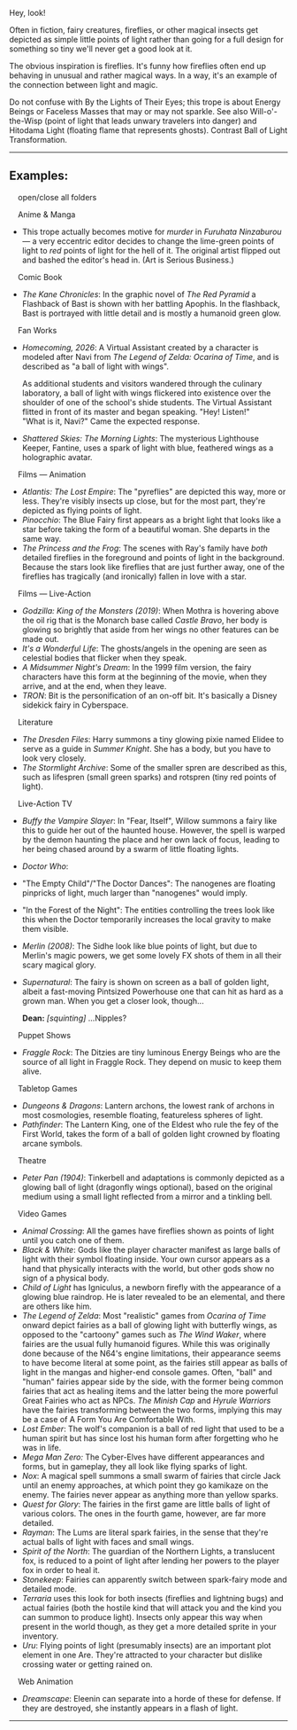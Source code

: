Hey, look!

Often in fiction, fairy creatures, fireflies, or other magical insects get depicted as simple little points of light rather than going for a full design for something so tiny we'll never get a good look at it.

The obvious inspiration is fireflies. It's funny how fireflies often end up behaving in unusual and rather magical ways. In a way, it's an example of the connection between light and magic.

Do not confuse with By the Lights of Their Eyes; this trope is about Energy Beings or Faceless Masses that may or may not sparkle. See also Will-o'-the-Wisp (point of light that leads unwary travelers into danger) and Hitodama Light (floating flame that represents ghosts). Contrast Ball of Light Transformation.

___

## Examples:

    open/close all folders 

    Anime & Manga 

-   This trope actually becomes motive for _murder_ in _Furuhata Ninzaburou_ — a very eccentric editor decides to change the lime-green points of light to _red_ points of light for the hell of it. The original artist flipped out and bashed the editor's head in. (Art is Serious Business.)

    Comic Book 

-   _The Kane Chronicles_: In the graphic novel of _The Red Pyramid_ a Flashback of Bast is shown with her battling Apophis. In the flashback, Bast is portrayed with little detail and is mostly a humanoid green glow.

    Fan Works 

-   _Homecoming, 2026_: A Virtual Assistant created by a character is modeled after Navi from _The Legend of Zelda: Ocarina of Time_, and is described as "a ball of light with wings".
    
    As additional students and visitors wandered through the culinary laboratory, a ball of light with wings flickered into existence over the shoulder of one of the school's shide students. The Virtual Assistant flitted in front of its master and began speaking. "Hey! Listen!"  
    "What is it, Navi?" Came the expected response.
    
-   _Shattered Skies: The Morning Lights_: The mysterious Lighthouse Keeper, Fantine, uses a spark of light with blue, feathered wings as a holographic avatar.

    Films — Animation 

-   _Atlantis: The Lost Empire_: The "pyreflies" are depicted this way, more or less. They're visibly insects up close, but for the most part, they're depicted as flying points of light.
-   _Pinocchio_: The Blue Fairy first appears as a bright light that looks like a star before taking the form of a beautiful woman. She departs in the same way.
-   _The Princess and the Frog_: The scenes with Ray's family have _both_ detailed fireflies in the foreground and points of light in the background. Because the stars look like fireflies that are just further away, one of the fireflies has tragically (and ironically) fallen in love with a star.

    Films — Live-Action 

-   _Godzilla: King of the Monsters (2019)_: When Mothra is hovering above the oil rig that is the Monarch base called _Castle Bravo_, her body is glowing so brightly that aside from her wings no other features can be made out.
-   _It's a Wonderful Life_: The ghosts/angels in the opening are seen as celestial bodies that flicker when they speak.
-   _A Midsummer Night's Dream_: In the 1999 film version, the fairy characters have this form at the beginning of the movie, when they arrive, and at the end, when they leave.
-   _TRON_: Bit is the personification of an on-off bit. It's basically a Disney sidekick fairy in Cyberspace.

    Literature 

-   _The Dresden Files_: Harry summons a tiny glowing pixie named Elidee to serve as a guide in _Summer Knight_. She has a body, but you have to look very closely.
-   _The Stormlight Archive_: Some of the smaller spren are described as this, such as lifespren (small green sparks) and rotspren (tiny red points of light).

    Live-Action TV 

-   _Buffy the Vampire Slayer_: In "Fear, Itself", Willow summons a fairy like this to guide her out of the haunted house. However, the spell is warped by the demon haunting the place and her own lack of focus, leading to her being chased around by a swarm of little floating lights.
-   _Doctor Who_:

-   "The Empty Child"/"The Doctor Dances": The nanogenes are floating pinpricks of light, much larger than "nanogenes" would imply.
-   "In the Forest of the Night": The entities controlling the trees look like this when the Doctor temporarily increases the local gravity to make them visible.

-   _Merlin (2008)_: The Sidhe look like blue points of light, but due to Merlin's magic powers, we get some lovely FX shots of them in all their scary magical glory.

-   _Supernatural_: The fairy is shown on screen as a ball of golden light, albeit a fast-moving Pintsized Powerhouse one that can hit as hard as a grown man. When you get a closer look, though...
    
    **Dean:** _\[squinting\]_ ...Nipples?
    

    Puppet Shows 

-   _Fraggle Rock_: The Ditzies are tiny luminous Energy Beings who are the source of all light in Fraggle Rock. They depend on music to keep them alive.

    Tabletop Games 

-   _Dungeons & Dragons_: Lantern archons, the lowest rank of archons in most cosmologies, resemble floating, featureless spheres of light.
-   _Pathfinder_: The Lantern King, one of the Eldest who rule the fey of the First World, takes the form of a ball of golden light crowned by floating arcane symbols.

    Theatre 

-   _Peter Pan (1904)_: Tinkerbell and adaptations is commonly depicted as a glowing ball of light (dragonfly wings optional), based on the original medium using a small light reflected from a mirror and a tinkling bell.

    Video Games 

-   _Animal Crossing_: All the games have fireflies shown as points of light until you catch one of them.
-   _Black & White_: Gods like the player character manifest as large balls of light with their symbol floating inside. Your own cursor appears as a hand that physically interacts with the world, but other gods show no sign of a physical body.
-   _Child of Light_ has Igniculus, a newborn firefly with the appearance of a glowing blue raindrop. He is later revealed to be an elemental, and there are others like him.
-   _The Legend of Zelda_: Most "realistic" games from _Ocarina of Time_ onward depict fairies as a ball of glowing light with butterfly wings, as opposed to the "cartoony" games such as _The Wind Waker_, where fairies are the usual fully humanoid figures. While this was originally done because of the N64's engine limitations, their appearance seems to have become literal at some point, as the fairies still appear as balls of light in the mangas and higher-end console games. Often, "ball" and "human" fairies appear side by the side, with the former being common fairies that act as healing items and the latter being the more powerful Great Fairies who act as NPCs. _The Minish Cap_ and _Hyrule Warriors_ have the fairies transforming between the two forms, implying this may be a case of A Form You Are Comfortable With.
-   _Lost Ember_: The wolf's companion is a ball of red light that used to be a human spirit but has since lost his human form after forgetting who he was in life.
-   _Mega Man Zero:_ The Cyber-Elves have different appearances and forms, but in gameplay, they all look like flying sparks of light.
-   _Nox_: A magical spell summons a small swarm of fairies that circle Jack until an enemy approaches, at which point they go kamikaze on the enemy. The fairies never appear as anything more than yellow sparks.
-   _Quest for Glory_: The fairies in the first game are little balls of light of various colors. The ones in the fourth game, however, are far more detailed.
-   _Rayman_: The Lums are literal spark fairies, in the sense that they're actual balls of light with faces and small wings.
-   _Spirit of the North_: The guardian of the Northern Lights, a translucent fox, is reduced to a point of light after lending her powers to the player fox in order to heal it.
-   _Stonekeep_: Fairies can apparently switch between spark-fairy mode and detailed mode.
-   _Terraria_ uses this look for both insects (fireflies and lightning bugs) and actual fairies (both the hostile kind that will attack you and the kind you can summon to produce light). Insects only appear this way when present in the world though, as they get a more detailed sprite in your inventory.
-   _Uru_: Flying points of light (presumably insects) are an important plot element in one Are. They're attracted to your character but dislike crossing water or getting rained on.

    Web Animation 

-   _Dreamscape_: Eleenin can separate into a horde of these for defense. If they are destroyed, she instantly appears in a flash of light.

___